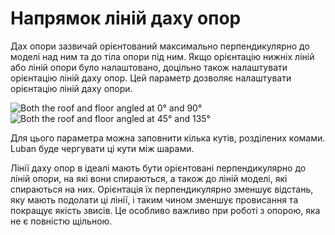 Напрямок ліній даху опор
====

Дах опори зазвичай орієнтований максимально перпендикулярно до моделі над ним та до тіла опори під ним. Якщо орієнтацію нижніх ліній або ліній опори було налаштовано, доцільно також налаштувати орієнтацію ліній даху опор. Цей параметр дозволяє налаштувати орієнтацію ліній даху опори.

![Both the roof and floor angled at 0° and 90°](../images/support_interface_angles_0.png)
![Both the roof and floor angled at 45° and 135°](../images/support_interface_angles_45.png)

Для цього параметра можна заповнити кілька кутів, розділених комами. Luban буде чергувати ці кути між шарами.

Лінії даху опор в ідеалі мають бути орієнтовані перпендикулярно до ліній опори, на які вони спираються, а також до ліній моделі, які спираються на них. Орієнтація їх перпендикулярно зменшує відстань, яку мають подолати ці лінії, і таким чином зменшує провисання та покращує якість звисів. Це особливо важливо при роботі з опорою, яка не є повністю щільною.
